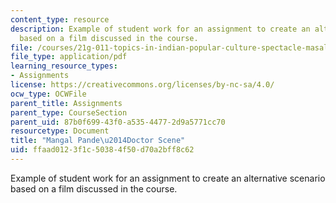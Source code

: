 ```yaml
---
content_type: resource
description: Example of student work for an assignment to create an alternative scenario
  based on a film discussed in the course.
file: /courses/21g-011-topics-in-indian-popular-culture-spectacle-masala-and-genre-fall-2006/ffaad0123f1c50384f50d70a2bff8c62_MIT21G_011F06_mangal.pdf
file_type: application/pdf
learning_resource_types:
- Assignments
license: https://creativecommons.org/licenses/by-nc-sa/4.0/
ocw_type: OCWFile
parent_title: Assignments
parent_type: CourseSection
parent_uid: 87b0f699-43f0-a535-4477-2d9a5771cc70
resourcetype: Document
title: "Mangal Pande\u2014Doctor Scene"
uid: ffaad012-3f1c-5038-4f50-d70a2bff8c62
---
```

Example of student work for an assignment to create an alternative scenario based on a film discussed in the course.